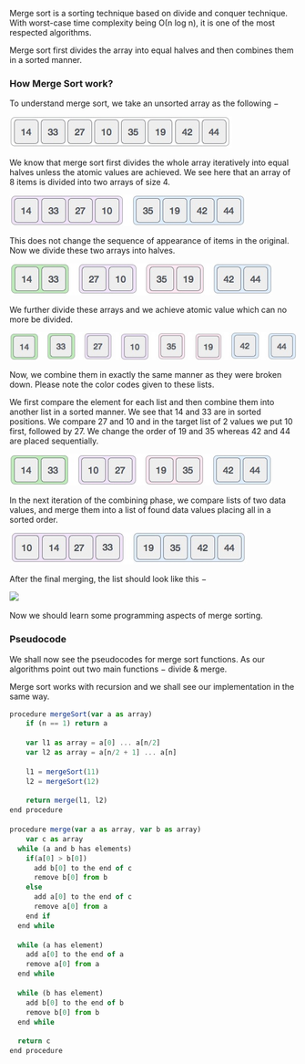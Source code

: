 Merge sort is a sorting technique based on divide and conquer technique. With worst-case time complexity being Ο(n log n), it is one of the most respected algorithms.

Merge sort first divides the array into equal halves and then combines them in a sorted manner.

### How Merge Sort work?

To understand merge sort, we take an unsorted array as the following −

![](../图/unsorted_array.jpg)

We know that merge sort first divides the whole array iteratively into equal halves unless the atomic values are achieved. We see here that an array of 8 items is divided into two arrays of size 4.

![](../图/merge_sort_divide_1.jpg)

This does not change the sequence of appearance of items in the original. Now we divide these two arrays into halves.

![](../图/merge_sort_divide_2.jpg)

We further divide these arrays and we achieve atomic value which can no more be divided.

![](../图/merge_sort_divide_3.jpg)

Now, we combine them in exactly the same manner as they were broken down. Please note the color codes given to these lists.

We first compare the element for each list and then combine them into another list in a sorted manner. We see that 14 and 33 are in sorted positions. We compare 27 and 10 and in the target list of 2 values we put 10 first, followed by 27. We change the order of 19 and 35 whereas 42 and 44 are placed sequentially.

![](../图/merge_sort_combine_1.jpg)

In the next iteration of the combining phase, we compare lists of two data values, and merge them into a list of found data values placing all in a sorted order.

![](../图/merge_sort_combine_2.jpg)

After the final merging, the list should look like this −

![](/Users/SnowWolf7/Desktop/技术储备/数据结构/书籍/图/merge_sort.jpg)

Now we should learn some programming aspects of merge sorting.

### Pseudocode

We shall now see the pseudocodes for merge sort functions. As our algorithms point out two main functions − divide & merge.

Merge sort works with recursion and we shall see our implementation in the same way.

```javascript
procedure mergeSort(var a as array)
	if (n == 1) return a
	
	var l1 as array = a[0] ... a[n/2]
	var l2 as array = a[n/2 + 1] ... a[n]

	l1 = mergeSort(11)
	l2 = mergeSort(12)

	return merge(l1, l2)
end procedure

procedure merge(var a as array, var b as array)
	var c as array
  while (a and b has elements)
    if(a[0] > b[0])
      add b[0] to the end of c
      remove b[0] from b
    else
      add a[0] to the end of c
      remove a[0] from a
    end if
  end while
  
  while (a has element)
    add a[0] to the end of a
    remove a[0] from a
  end while
  
  while (b has element)
    add b[0] to the end of b
    remove b[0] from b
  end while
  
  return c
end procedure
```

